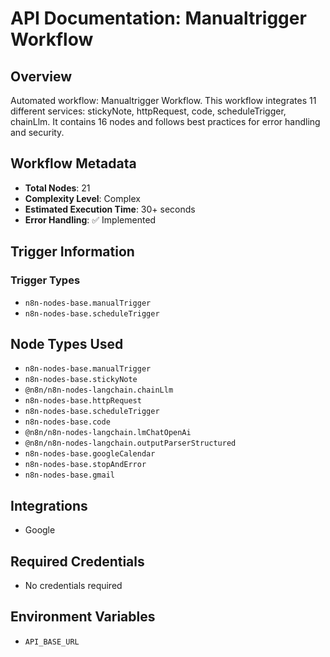 # API Documentation: Manualtrigger Workflow

## Overview
Automated workflow: Manualtrigger Workflow. This workflow integrates 11 different services: stickyNote, httpRequest, code, scheduleTrigger, chainLlm. It contains 16 nodes and follows best practices for error handling and security.

## Workflow Metadata
- **Total Nodes**: 21
- **Complexity Level**: Complex
- **Estimated Execution Time**: 30+ seconds
- **Error Handling**: ✅ Implemented

## Trigger Information
### Trigger Types
- `n8n-nodes-base.manualTrigger`
- `n8n-nodes-base.scheduleTrigger`

## Node Types Used
- `n8n-nodes-base.manualTrigger`
- `n8n-nodes-base.stickyNote`
- `@n8n/n8n-nodes-langchain.chainLlm`
- `n8n-nodes-base.httpRequest`
- `n8n-nodes-base.scheduleTrigger`
- `n8n-nodes-base.code`
- `@n8n/n8n-nodes-langchain.lmChatOpenAi`
- `@n8n/n8n-nodes-langchain.outputParserStructured`
- `n8n-nodes-base.googleCalendar`
- `n8n-nodes-base.stopAndError`
- `n8n-nodes-base.gmail`

## Integrations
- Google

## Required Credentials
- No credentials required

## Environment Variables
- `API_BASE_URL`
